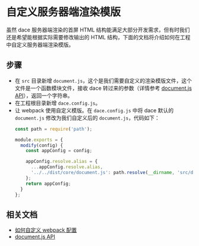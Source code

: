 # 自定义服务器端渲染模版

虽然 dace 服务器端渲染的首屏 HTML 结构能满足大部分开发需求，但有时我们还是希望能根据实际需要修改输出的 HTML 结构，下面的文档将介绍如何在工程中自定义服务器端渲染模版。

## 步骤
- 在 `src` 目录新增 `document.js`，这个是我们需要自定义的渲染模版文件，这个文件是一个函数模块文件，接收 dace 转过来的参数（详情参考 [document.js API](https://dacejs.github.io/api/document.md)），返回一个字符串。
- 在工程根目录新增 `dace.config.js`。
- 让 webpack 使用自定义模版。在 `dace.config.js` 中将 dace 默认的 `document.js` 修改为我们自定义后的 `document.js`，代码如下：
  ```js
  const path = require('path');

  module.exports = {
    modify(config) {
      const appConfig = config;

      appConfig.resolve.alias = {
        ...appConfig.resolve.alias,
        '../../dist/core/document.js': path.resolve(__dirname, 'src/document.js')
      };
      return appConfig;
    }
  };
  ```

## 相关文档
- [如何自定义 webpack 配置](https://dacejs.github.io/faq/custom-webpack.html)
- [document.js API](https://dacejs.github.io/api/document.html)
